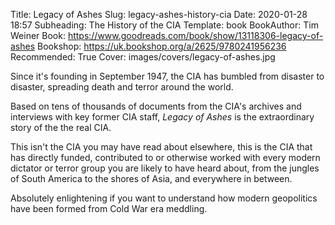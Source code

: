 Title: Legacy of Ashes
Slug: legacy-ashes-history-cia
Date: 2020-01-28 18:57
Subheading: The History of the CIA
Template: book
BookAuthor: Tim Weiner
Book: https://www.goodreads.com/book/show/13118306-legacy-of-ashes
Bookshop: https://uk.bookshop.org/a/2625/9780241956236
Recommended: True
Cover: images/covers/legacy-of-ashes.jpg

Since it's founding in September 1947, the CIA has bumbled from disaster to disaster, spreading death and terror around the world.

Based on tens of thousands of documents from the CIA's archives and interviews with key former CIA staff, *Legacy of Ashes* is the extraordinary story of the the real CIA.

This isn't the CIA you may have read about elsewhere, this is the CIA that has directly funded, contributed to or otherwise worked with every modern dictator or terror group you are likely to have heard about, from the jungles of South America to the shores of Asia, and everywhere in between.

Absolutely enlightening if you want to understand how modern geopolitics have been formed from Cold War era meddling.